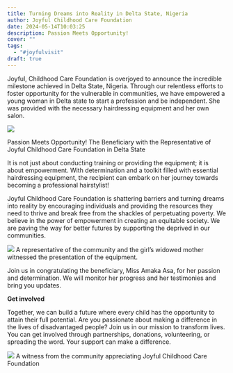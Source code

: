 ```yaml
---
title: Turning Dreams into Reality in Delta State, Nigeria
author: Joyful Childhood Care Foundation
date: 2024-05-14T10:03:25
description: Passion Meets Opportunity!
cover: ""
tags:
  - "#joyfulvisit"
draft: true
---
```

Joyful, Childhood Care Foundation is overjoyed to announce the incredible milestone achieved in Delta State, Nigeria. Through our relentless efforts to foster opportunity for the vulnerable in communities, we have empowered a young woman in Delta state to start a profession and be independent. She was provided with the necessary hairdressing equipment and her own salon. 

![](/images/amaka_saloon_equipment.jpg)

Passion Meets Opportunity! The Beneficiary with the Representative of Joyful Childhood Care Foundation in Delta State

It is not just about conducting training or providing the equipment; it is about empowerment. With determination and a toolkit filled with essential hairdressing equipment, the recipient can embark on her journey towards becoming a professional hairstylist!

Joyful Childhood Care Foundation is shattering barriers and turning dreams into reality by encouraging individuals and providing the resources they need to thrive and break free from the shackles of perpetuating poverty. We believe in the power of empowerment in creating an equitable society. We are paving the way for better futures by supporting the deprived in our communities. 

![](/images/recipient-_of-saloon-equipt.jpg) A representative of the community and the girl’s widowed mother witnessed the presentation of the equipment.

Join us in congratulating the beneficiary, Miss Amaka Asa, for her passion and determination. We will monitor her progress and her testimonies and bring you updates.

**Get involved**

Together, we can build a future where every child has the opportunity to attain their full potential. Are you passionate about making a difference in the lives of disadvantaged people? Join us in our mission to transform lives. You can get involved through partnerships, donations, volunteering, or spreading the word. Your support can make a difference.

![](/images/withness_observing-the-handover.jpg) A witness from the community appreciating Joyful Childhood Care Foundation 
